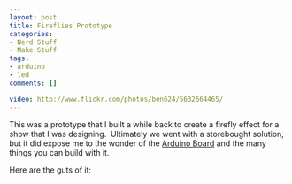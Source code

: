 ```yaml
---
layout: post
title: Fireflies Prototype
categories:
- Nerd Stuff
- Make Stuff
tags:
- arduino
- led
comments: []

video: http://www.flickr.com/photos/ben624/5632664465/
---
```


This was a prototype that I built a while back to create a firefly effect for a show that I was designing.&nbsp; Ultimately we went with a storebought solution, but it did expose me to the wonder of the [Arduino Board][1] and the many things you can build with it.

Here are the guts of it:

<script src="https://gist.github.com/benwilhelm/2d050303d5f17175a4e9.js"></script>

[1]: http://arduino.cc/ "Arduino Home Page"